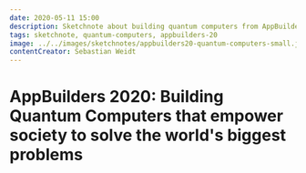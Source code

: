 ```yaml
---
date: 2020-05-11 15:00
description: Sketchnote about building quantum computers from AppBuilders 2020 (online conference)
tags: sketchnote, quantum-computers, appbuilders-20
image: ../../images/sketchnotes/appbuilders20-quantum-computers-small.jpg
contentCreator: Sebastian Weidt
---
```


# AppBuilders 2020: Building Quantum Computers that empower society to solve the world's biggest problems
